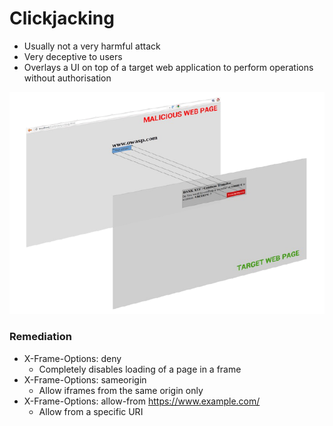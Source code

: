 # Clickjacking



* Usually not a very harmful attack
* Very deceptive to users
* Overlays a UI on top of a target web application to perform operations without authorisation

<img src="img\5\1.png" alt="1" style="zoom:80%;" />

### Remediation

* X-Frame-Options: deny
  * Completely disables loading of a page in a frame
* X-Frame-Options: sameorigin
  * Allow iframes from the same origin only
* X-Frame-Options: allow-from https://www.example.com/
  * Allow from a specific URI